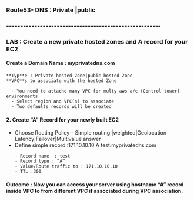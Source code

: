 
### Route53- DNS : Private |public
### -------------------------------------------------------

### LAB : Create a new private hosted zones and A record for your EC2
#### Create a **Domain Name** : myprivatedns.com  
	**Typ**e : Private hosted Zone|pubic hosted Zone  
	**VPC**s to associate with the hosted Zone
```
  - You need to attache many VPC for multy aws a/c (Control tower) environments
  - Select region and VPC(s) to associate
  - Two defaults records will be created
```
#### 2.	Create “A” Record for your newly built EC2 
- Choose Routing Policy – Simple routing |weighted|Geolocation Latency|Failover|Multivalue answer 
- Define simple record :171.10.10.10  A test.myprivatedns.com
  ```
  - Record name  : test
  - Record type : “A”
  - Value/Route traffic to : 171.10.10.10
  - TTL :300
  ```
####	Outcome : Now you can access your server using hostname “A” record inside VPC to from different VPC if associated during VPC association.
